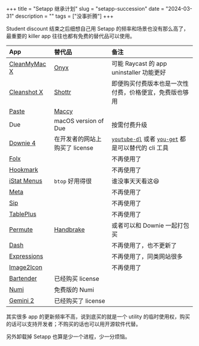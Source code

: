 +++
title = "Setapp 继承计划"
slug = "setapp-succession"
date = "2024-03-31"
description = ""
tags = ["没事折腾"]
+++

Student discount 结束之后细想自己用 Setapp 的频率和场景也没有那么高了，最重要的 killer app 往往也都有免费的替代品可以使用。

| App                                                    | 替代品                                                | 备注                                                                                                                                |
| :----------------------------------------------------- | :---------------------------------------------------- | :---------------------------------------------------------------------------------------------------------------------------------- |
| [CleanMyMac X](https://macpaw.com/cleanmymac)          | [Onyx](https://www.titanium-software.fr/en/onyx.html) | 可能 Raycast 的 app uninstaller 功能更好                                                                                            |
| [Cleanshot X](https://cleanshot.com)                   | [Shottr](https://shottr.cc)                           | 即便购买付费版本也是一次性付费，价格便宜，免费版也够用                                                                              |
| [Paste](https://pasteapp.io)                           | [Maccy](https://github.com/p0deje/Maccy)              |                                                                                                                                     |
| Due                                                    | macOS version of Due                                  | 按需付费升级                                                                                                                        |
| [Downie 4](https://software.charliemonroe.net/downie/) | 在开发者的网站上购买了 license                        | [`youtube-dl`](https://github.com/ytdl-org/youtube-dl) 或者 [`you-get`](https://github.com/soimort/you-get) 都是可以替代的 cli 工具 |
| [Folx](https://www.mac-downloader.com)                 |                                                       | 不再使用了                                                                                                                          |
| [Hookmark](https://hookproductivity.com)               |                                                       | 不再使用了                                                                                                                          |
| [iStat Menus](https://bjango.com/mac/istatmenus/)      | `btop` 好用得很                                       | 谁没事天天看这😆                                                                                                                     |
| [Meta](https://www.nightbirdsevolve.com/meta/)         |                                                       | 不再使用了                                                                                                                          |
| [Sip](https://sipapp.io)                               |                                                       | 不再使用了                                                                                                                          |
| [TablePlus](https://tableplus.com)                     |                                                       | 不再使用了                                                                                                                          |
| [Permute](https://software.charliemonroe.net/permute/) | [Handbrake](https://handbrake.fr)                     | 或者可以和 Downie 一起打包买                                                                                                        |
| [Dash](https://kapeli.com/dash)                        |                                                       | 不再使用了，也不更新了                                                                                                              |
| [Expressions](https://www.apptorium.com)               |                                                       | 不再使用了，同类网站很多                                                                                                            |
| [Image2Icon](https://www.img2icnsapp.com)              |                                                       | 不再使用了                                                                                                                          |
| [Bartender](https://www.macbartender.com)              | 已经购买 license                                      |                                                                                                                                     |
| [Numi](https://numi.app)                               | 免费版的 Numi                                         |                                                                                                                                     |
| [Gemini 2](https://macpaw.com/gemini)                  | 已经购买了 license                                    |                                                                                                                                     |

其实很多 app 的更新频率不高，说到底买的就是一个 utility 的临时使用权，购买的话可以支持开发者；不购买的话也可以用开源软件代替。

另外卸载掉 Setapp 也算是少一个进程，少一分烦恼。
